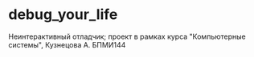 # debug_your_life
Неинтерактивный отладчик; проект в рамках курса "Компьютерные системы", Кузнецова А. БПМИ144
